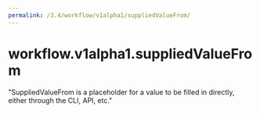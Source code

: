 ```yaml
---
permalink: /3.4/workflow/v1alpha1/suppliedValueFrom/
---
```


# workflow.v1alpha1.suppliedValueFrom

"SuppliedValueFrom is a placeholder for a value to be filled in directly, either through the CLI, API, etc."